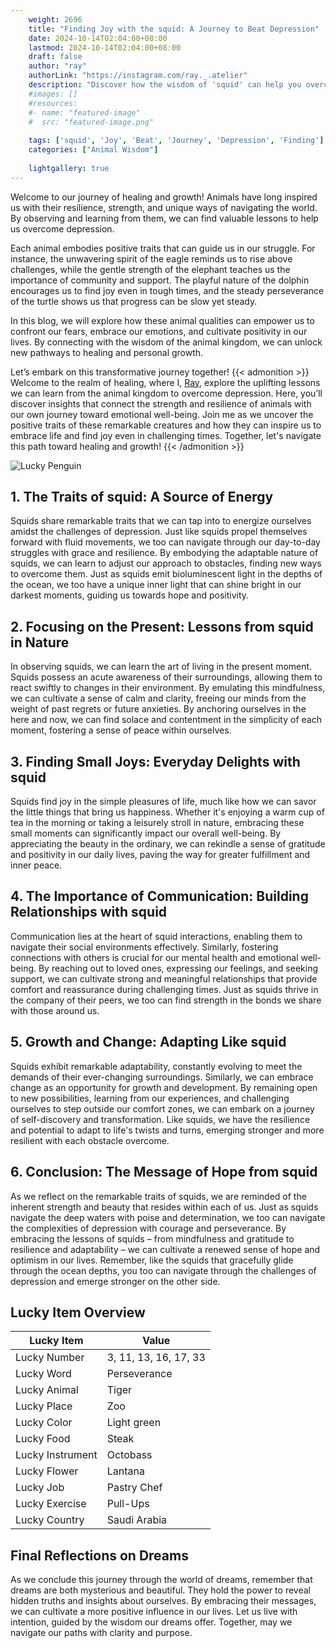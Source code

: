 ```yaml
---
    weight: 2696
    title: "Finding Joy with the squid: A Journey to Beat Depression"  # Assuming 'title' column exists
    date: 2024-10-14T02:04:00+08:00
    lastmod: 2024-10-14T02:04:00+08:00
    draft: false
    author: "ray"
    authorLink: "https://instagram.com/ray._.atelier"
    description: "Discover how the wisdom of 'squid' can help you overcome depression and find joy in your life journey."
    #images: []
    #resources:
    #- name: "featured-image"
    #  src: "featured-image.png"
    
    tags: ['squid', 'Joy', 'Beat', 'Journey', 'Depression', 'Finding']
    categories: ["Animal Wisdom"]
    
    lightgallery: true
---
```

    
Welcome to our journey of healing and growth! Animals have long inspired us with their resilience, strength, and unique ways of navigating the world. By observing and learning from them, we can find valuable lessons to help us overcome depression.

Each animal embodies positive traits that can guide us in our struggle. For instance, the unwavering spirit of the eagle reminds us to rise above challenges, while the gentle strength of the elephant teaches us the importance of community and support. The playful nature of the dolphin encourages us to find joy even in tough times, and the steady perseverance of the turtle shows us that progress can be slow yet steady.

In this blog, we will explore how these animal qualities can empower us to confront our fears, embrace our emotions, and cultivate positivity in our lives. By connecting with the wisdom of the animal kingdom, we can unlock new pathways to healing and personal growth.

Let’s embark on this transformative journey together!
{{< admonition >}}
Welcome to the realm of healing, where I, [Ray](https://instagram.com/ray._.atelier), explore the uplifting lessons we can learn from the animal kingdom to overcome depression. Here, you’ll discover insights that connect the strength and resilience of animals with our own journey toward emotional well-being. Join me as we uncover the positive traits of these remarkable creatures and how they can inspire us to embrace life and find joy even in challenging times. Together, let's navigate this path toward healing and growth!
{{< /admonition >}}

![Lucky Penguin](https://cdn.pixabay.com/photo/2024/09/07/02/34/penguins-9028827_1280.jpg "Lucky Penguin")

## 1. The Traits of squid: A Source of Energy  
Squids share remarkable traits that we can tap into to energize ourselves amidst the challenges of depression. Just like squids propel themselves forward with fluid movements, we too can navigate through our day-to-day struggles with grace and resilience. By embodying the adaptable nature of squids, we can learn to adjust our approach to obstacles, finding new ways to overcome them. Just as squids emit bioluminescent light in the depths of the ocean, we too have a unique inner light that can shine bright in our darkest moments, guiding us towards hope and positivity.

## 2. Focusing on the Present: Lessons from squid in Nature  
In observing squids, we can learn the art of living in the present moment. Squids possess an acute awareness of their surroundings, allowing them to react swiftly to changes in their environment. By emulating this mindfulness, we can cultivate a sense of calm and clarity, freeing our minds from the weight of past regrets or future anxieties. By anchoring ourselves in the here and now, we can find solace and contentment in the simplicity of each moment, fostering a sense of peace within ourselves.

## 3. Finding Small Joys: Everyday Delights with squid  
Squids find joy in the simple pleasures of life, much like how we can savor the little things that bring us happiness. Whether it's enjoying a warm cup of tea in the morning or taking a leisurely stroll in nature, embracing these small moments can significantly impact our overall well-being. By appreciating the beauty in the ordinary, we can rekindle a sense of gratitude and positivity in our daily lives, paving the way for greater fulfillment and inner peace.

## 4. The Importance of Communication: Building Relationships with squid  
Communication lies at the heart of squid interactions, enabling them to navigate their social environments effectively. Similarly, fostering connections with others is crucial for our mental health and emotional well-being. By reaching out to loved ones, expressing our feelings, and seeking support, we can cultivate strong and meaningful relationships that provide comfort and reassurance during challenging times. Just as squids thrive in the company of their peers, we too can find strength in the bonds we share with those around us.

## 5. Growth and Change: Adapting Like squid  
Squids exhibit remarkable adaptability, constantly evolving to meet the demands of their ever-changing surroundings. Similarly, we can embrace change as an opportunity for growth and development. By remaining open to new possibilities, learning from our experiences, and challenging ourselves to step outside our comfort zones, we can embark on a journey of self-discovery and transformation. Like squids, we have the resilience and potential to adapt to life's twists and turns, emerging stronger and more resilient with each obstacle overcome.

## 6. Conclusion: The Message of Hope from squid  
As we reflect on the remarkable traits of squids, we are reminded of the inherent strength and beauty that resides within each of us. Just as squids navigate the deep waters with poise and determination, we too can navigate the complexities of depression with courage and perseverance. By embracing the lessons of squids – from mindfulness and gratitude to resilience and adaptability – we can cultivate a renewed sense of hope and optimism in our lives. Remember, like the squids that gracefully glide through the ocean depths, you too can navigate through the challenges of depression and emerge stronger on the other side.


## Lucky Item Overview
| Lucky Item          | Value              |
|---------------|--------------------|
| Lucky Number        | 3, 11, 13, 16, 17, 33  |
| Lucky Word          | Perseverance |
| Lucky Animal        | Tiger |
| Lucky Place         | Zoo     |
| Lucky Color         | Light green     |
| Lucky Food          | Steak      |
| Lucky Instrument    | Octobass |
| Lucky Flower        | Lantana    |
| Lucky Job           | Pastry Chef       |
| Lucky Exercise      | Pull-Ups  |
| Lucky Country       | Saudi Arabia    |


##  Final Reflections on Dreams

As we conclude this journey through the world of dreams, remember that dreams are both mysterious and beautiful. They hold the power to reveal hidden truths and insights about ourselves. By embracing their messages, we can cultivate a more positive influence in our lives. Let us live with intention, guided by the wisdom our dreams offer. Together, may we navigate our paths with clarity and purpose.
